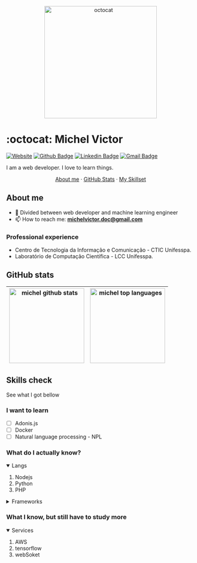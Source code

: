 <p align="center">
  <img width="300" src="https://media.giphy.com/media/1C8bHHJturSx2/giphy.gif" alt="octocat">
</p>

# :octocat: Michel Victor

[![Website](https://img.shields.io/badge/website--000?style=social&logo=google-chrome&logoColor=black&link=https://michvic.github.io)](https://michvic.github.io)
[![Github Badge](https://img.shields.io/badge/GitHub--000?style=social&logo=Github&logoColor=black&link=https://github.com/michvic)](https://github.com/michvic)
[![Linkedin Badge](https://img.shields.io/badge/LinkedIn--000?style=social&logo=Linkedin&logoColor=0077B5&link=https://www.linkedin.com/in/michtvick)](https://www.linkedin.com/in/michtvick/)
[![Gmail Badge](https://img.shields.io/badge/email--000?style=social&logo=microsoft-outlook&logoColor=0078d4&link=mailto:michelvicto.doc@gmail.com)](mailto:michelvicto.doc@gmail.com)

I am a web developer. 
I love to learn things.

<p align='center'>
  <a href="#about-me">About me</a>
  ·
  <a href="#github-stats">GitHub Stats</a>
  ·
  <a href="#skills-check">My Skillset</a>
</p>

## About me

- 🌱 Divided between web developer and machine learning engineer
- 📫 How to reach me: **michelvictor.doc@gmail.com**

### Professional experience

- Centro de Tecnologia da Informação e Comunicação - CTIC Unifesspa.
- Laboratório de Computação Científica - LCC Unifesspa.


## GitHub stats

| <img src="https://github-readme-stats.vercel.app/api?username=michvic&show_icons=true" alt="michel github stats" height=200/> |  <img src="https://github-readme-stats.vercel.app/api/top-langs/?username=michvic&layout=compact" alt="michel top languages" height=200/> |
|---|---|
   
## Skills check

See what I got bellow

### I want to learn

- [ ] Adonis.js
- [ ] Docker 
- [ ] Natural language processing - NPL

### What do I actually know?

<details open>
  <summary>Langs</summary>
  <ol>
    <li>Nodejs</li>
    <li>Python</li>
    <li>PHP</li>
  </ol>
</details>

<details>
  <summary>Frameworks</summary>
  <ol>
    <li>React.js</li>
    <li>Vue.js</li>
    <li>express</li>
    <li>Keras.io</li>
    <li>Pandas</li>
  </ol>
</details>

### What I know, but still have to study more

<details open>
  <summary>Services</summary>
  <ol>
    <li>AWS</li>
    <li>tensorflow</li>
    <li>webSoket</li>
  </ol>
</details>

